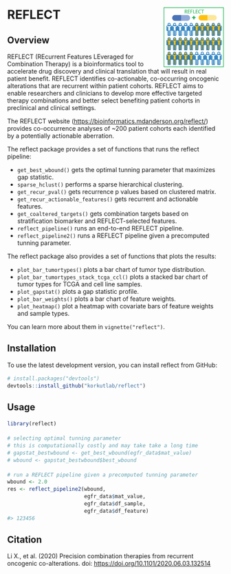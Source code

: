 
<!-- README.md is generated from README.Rmd. Please edit that file -->

# REFLECT <a href='https://bioinformatics.mdanderson.org/reflect/'><img src='man/figures/logo_200px.png' align="right" height="139" /></a>

## Overview

REFLECT (REcurrent Features LEveraged for Combination Therapy) is a bioinformatics tool to accelerate drug discovery and clinical translation that will result in real patient benefit. REFLECT identifies co-actionable, co-occurring oncogenic alterations that are recurrent within patient cohorts. REFLECT aims to enable researchers and clinicians to develop more effective targeted therapy combinations and better select benefiting patient cohorts in preclinical and clinical settings.

The REFLECT website (<https://bioinformatics.mdanderson.org/reflect/>)
provides co-occurrence analyses of \~200 patient cohorts each identified
by a potentially actionable aberration.

The reflect package provides a set of functions that runs the reflect
pipeline:

  - `get_best_wbound()` gets the optimal tunning parameter that
    maximizes gap statistic.
  - `sparse_hclust()` performs a sparse hierarchical clustering.
  - `get_recur_pval()` gets recurrence p values based on clustered
    matrix.
  - `get_recur_actionable_features()` gets recurrent and actionable
    features.
  - `get_coaltered_targets()` gets combination targets based on
    stratification biomarker and REFLECT-selected features.
  - `reflect_pipeline()` runs an end-to-end REFLECT pipeline.
  - `reflect_pipeline2()` runs a REFLECT pipeline given a precomputed
    tunning parameter.

The reflect package also provides a set of functions that plots the
results:

  - `plot_bar_tumortypes()` plots a bar chart of tumor type
    distribution.
  - `plot_bar_tumortypes_stack_tcga_ccl()` plots a stacked bar chart of
    tumor types for TCGA and cell line samples.
  - `plot_gapstat()` plots a gap statistic profile.
  - `plot_bar_weights()` plots a bar chart of feature weights.
  - `plot_heatmap()` plot a heatmap with covariate bars of feature
    weights and sample types.

You can learn more about them in `vignette("reflect")`.

## Installation

<!-- reflect will be available from Bioconductor, you can install it by: -->

<!-- ```{r, eval = FALSE} -->

<!-- if (!requireNamespace("BiocManager", quietly=TRUE)) -->

<!--     install.packages("BiocManager") -->

<!-- BiocManager::install("reflect") -->

<!-- ``` -->

To use the latest development version, you can install reflect from
GitHub:

``` r
# install.packages("devtools")
devtools::install_github("korkutlab/reflect")
```

## Usage

``` r
library(reflect)

# selecting optimal tunning parameter
# this is computationally costly and may take take a long time 
# gapstat_bestwbound <- get_best_wbound(egfr_data$mat_value)
# wbound <- gapstat_bestwbound$best_wbound

# run a REFLECT pipeline given a precomputed tunning parameter
wbound <- 2.0
res <- reflect_pipeline2(wbound, 
                         egfr_data$mat_value, 
                         egfr_data$df_sample, 
                         egfr_data$df_feature)
#> 123456
```

## Citation

Li X., et al. (2020) Precision combination therapies from recurrent
oncogenic co-alterations. doi:
<https://doi.org/10.1101/2020.06.03.132514>
